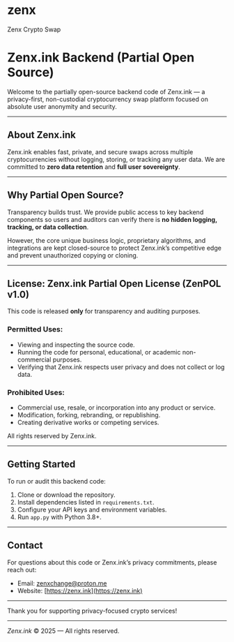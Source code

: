 # zenx
Zenx Crypto Swap

# Zenx.ink Backend (Partial Open Source)

Welcome to the partially open-source backend code of Zenx.ink — a privacy-first, non-custodial cryptocurrency swap platform focused on absolute user anonymity and security.

---

## About Zenx.ink

Zenx.ink enables fast, private, and secure swaps across multiple cryptocurrencies without logging, storing, or tracking any user data. We are committed to **zero data retention** and **full user sovereignty**.

---

## Why Partial Open Source?

Transparency builds trust. We provide public access to key backend components so users and auditors can verify there is **no hidden logging, tracking, or data collection**.

However, the core unique business logic, proprietary algorithms, and integrations are kept closed-source to protect Zenx.ink’s competitive edge and prevent unauthorized copying or cloning.

---

## License: Zenx.ink Partial Open License (ZenPOL v1.0)

This code is released **only** for transparency and auditing purposes.

### Permitted Uses:
- Viewing and inspecting the source code.
- Running the code for personal, educational, or academic non-commercial purposes.
- Verifying that Zenx.ink respects user privacy and does not collect or log data.

### Prohibited Uses:
- Commercial use, resale, or incorporation into any product or service.
- Modification, forking, rebranding, or republishing.
- Creating derivative works or competing services.

All rights reserved by Zenx.ink.

---

## Getting Started

To run or audit this backend code:

1. Clone or download the repository.
2. Install dependencies listed in `requirements.txt`.
3. Configure your API keys and environment variables.
4. Run `app.py` with Python 3.8+.

---

## Contact

For questions about this code or Zenx.ink’s privacy commitments, please reach out:

- Email: zenxchange@proton.me
- Website: [https://zenx.ink](https://zenx.ink)

---

Thank you for supporting privacy-focused crypto services!

---

*Zenx.ink* © 2025 — All rights reserved.
